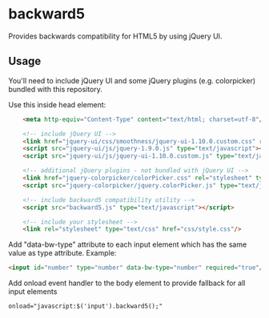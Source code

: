 # backward5

Provides backwards compatibility for HTML5 by using jQuery UI.

## Usage

You'll need to include jQuery UI and some jQuery plugins (e.g. colorpicker) bundled with this repository.

Use this inside head element:

``` html
    <meta http-equiv="Content-Type" content="text/html; charset=utf-8"/>

    <!-- include jQuery UI -->
    <link href="jquery-ui/css/smoothness/jquery-ui-1.10.0.custom.css" rel="stylesheet"/>
    <script src="jquery-ui/js/jquery-1.9.0.js" type="text/javascript"></script>
    <script src="jquery-ui/js/jquery-ui-1.10.0.custom.js" type="text/javascript"></script>

    <!-- additional jQuery plugins - not bundled with jQuery UI -->
    <link href="jquery-colorpicker/colorPicker.css" rel="stylesheet" type="text/css"/>
    <script src="jquery-colorpicker/jquery.colorPicker.js" type="text/javascript"></script>

    <!-- include backward5 compatibility utility -->
    <script src="backward5.js" type="text/javascript"></script>

    <!-- include your stylesheet -->
    <link rel="stylesheet" type="text/css" href="css/style.css"/>
```

Add "data-bw-type" attribute to each input element which has the same value as type attribute. Example:

``` html
<input id="number" type="number" data-bw-type="number" required="true"/>
```

Add onload event handler to the body element to provide fallback for all input elements

``` html
onload="javascript:$('input').backward5();"
```

